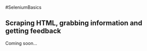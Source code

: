 #SeleniumBasics

<h2>Scraping HTML, grabbing information and getting feedback</h2>

<p>Coming soon...</p>
